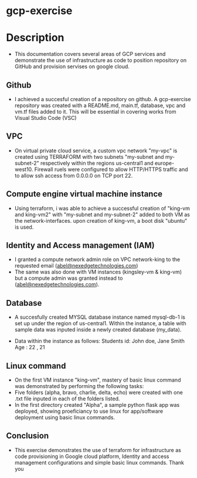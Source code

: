 # gcp-exercise 

# Description
- This documentation covers several areas of GCP services and demonstrate the use of infrastructure as code to position repository on GitHub and provision servises on google cloud.  

## Github 
- I achieved a succesful creation of a repository on github. A gcp-exercise repository was created with a README.md, main.tf, database, vpc and vm.tf files added to it. This will be essential in covering works from Visual Studio Code (VSC)

## VPC
- On virtual private cloud service, a custom vpc network "my-vpc" is created using TERRAFORM with two subnets "my-subnet and my-subnet-2" respectively within the regions us-central1 and europe-west10. Firewall ruels were configured to allow HTTP/HTTPS traffic and to allow ssh access from 0.0.0.0 on TCP port 22.

## Compute engine virtual machine instance
- Using terraform, i was able to achieve a successful creation of "king-vm and king-vm2" with "my-subnet and my-subnet-2" added to both VM as the network-interfaces. upon creation of king-vm, a boot disk "ubuntu" is used.
 
## Identity and Access management (IAM)
- I granted a compute network admin role on VPC network-king to the requested email (abel@nexedgetechnologies.com)
- The same was also done with VM instances (kingsley-vm & king-vm) but a compute admin was granted instead to (abel@nexedgetechnologies.com). 

## Database 
- A succesfully created MYSQL database instance named mysql-db-1 is set up under the region of us-central1. Within the instance, a table with sample data was inputed inside a newly created database (my_data). 

- Data within the instance as follows: Students id: John doe, Jane Smith
                                           Age    :   22    ,      21

## Linux command
- On the first VM instance "king-vm", mastery of basic linux command was demonstrated by performing the following tasks: 
- Five folders (alpha, bravo, charlie, delta, echo) were created with one .txt file inputed in each of the folders listed.
- In the first directory created "Alpha", a sample python flask app was deployed, showing proeficiancy to use linux for app/software deployment using basic linux commands.

## Conclusion
- This exercise demonstrates the use of terraform for infrastructure as code provisioning in Google cloud platform, Identity and access management configurations and simple basic linux commands. Thank you 


